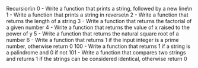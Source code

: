 Recursion\n
0 - Write a function that prints a string, followed by a new line\n
1 - Write a function that prints a string in reverse\n
2 - Write a function that returns the length of a string
3 - Write a function that returns the factorial of a given number
4 - Write a function that returns the value of x raised to the power of y
5 - Write a function that returns the natural square root of a number
6 - Write a function that returns 1 if the input integer is a prime number, otherwise return 0
100 - Write a function that returns 1 if a string is a palindrome and 0 if not
101 - Write a function that compares two strings and returns 1 if the strings can be considered identical, otherwise return 0
